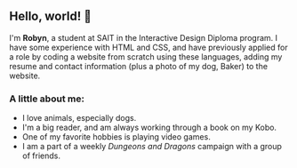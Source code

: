 ## Hello, world! 👋

I'm **Robyn**, a student at SAIT in the Interactive Design Diploma program. I have some experience with HTML and CSS, and have previously applied for a role by coding a website from scratch using these languages, adding my resume and contact information (plus a photo of my dog, Baker) to the website. 

### A little about me:
- I love animals, especially dogs.
- I'm a big reader, and am always working through a book on my Kobo.
- One of my favorite hobbies is playing video games.
- I am a part of a weekly *Dungeons and Dragons* campaign with a group of friends.